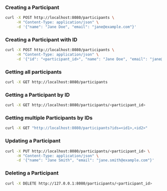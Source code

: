 ### Creating a Participant
```bash
curl -X POST http://localhost:8080/participants \
     -H "Content-Type: application/json" \
     -d '{"name": "Jane Doe", "email": "jane@example.com"}'
```

### Creating a Participant with ID
```bash
curl -X POST http://localhost:8080/participants \
     -H "Content-Type: application/json" \
     -d '{"id": "<participant_id>", "name": "Jane Doe", "email": "jane@example.com"}'

```

### Getting all participants
```bash
curl -X GET http://localhost:8080/participants
```

### Getting a Participant by ID
```bash
curl -X GET http://localhost:8080/participants/<participant_id>
```

### Getting multiple Participants by IDs
```bash
curl -X GET "http://localhost:8080/participants?ids=<id1>,<id2>"
```


### Updating a Participant
```bash
curl -X PUT http://localhost:8080/participants/<participant_id> \
     -H "Content-Type: application/json" \
     -d '{"name": "Jane Smith", "email": "jane.smith@example.com"}'
```

### Deleting a Participant
```bash
curl -X DELETE http://127.0.0.1:8080/participants/<participant_id>
```